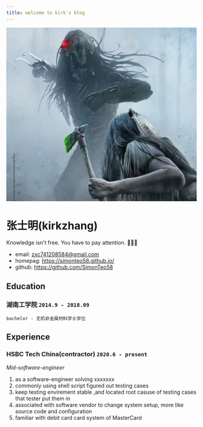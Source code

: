 ```yaml
---
title: welcome to kirk's blog
---
```


![come on](./../picture/home_page.jpg)

# 张士明(kirkzhang)

Knowledge isn't free. You have to pay attention. 🧠🧠🧠

- email: zxc741208584@gmail.com
- homepag: https://simonteo58.github.io/
- github: https://github.com/SimonTeo58


## Education

### **湖南工学院** `2014.9 - 2018.09`

```
bachelor - 无机非金属材料学士学位

```

## Experience

### **HSBC Tech China(contractor)** `2020.6 - present`

<pr>_Mid-software-engineer_</br>

1. as a software-engineer solving xxxxxxx
2. commonly using shell script figured out testing cases
3. keep testing envirement stable ,and located root casuse of testing cases that tester put them in
4. associated with software vendor to change system setup, more like source code and configuration
5. familiar with debit card card system of MasterCard
